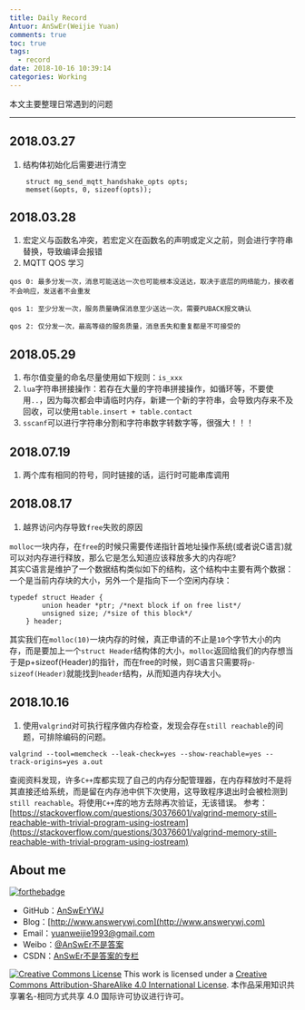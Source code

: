 ```yaml
---
title: Daily Record
Antuor: AnSwEr(Weijie Yuan)
comments: true
toc: true
tags:
  - record
date: 2018-10-16 10:39:14
categories: Working
---
```


本文主要整理日常遇到的问题

-----

<!--more-->

## 2018.03.27
1. 结构体初始化后需要进行清空
```
	struct mg_send_mqtt_handshake_opts opts;
	memset(&opts, 0, sizeof(opts));
```

## 2018.03.28
1. 宏定义与函数名冲突，若宏定义在函数名的声明或定义之前，则会进行字符串替换，导致编译会报错
2. MQTT QOS 学习
```
qos 0: 最多分发一次，消息可能送达一次也可能根本没送达，取决于底层的网络能力，接收者不会响应，发送者不会重发

qos 1: 至少分发一次，服务质量确保消息至少送达一次，需要PUBACK报文确认

qos 2: 仅分发一次，最高等级的服务质量，消息丢失和重复都是不可接受的
```

## 2018.05.29
1. 布尔值变量的命名尽量使用如下规则：`is_xxx`
2. `lua`字符串拼接操作：若存在大量的字符串拼接操作，如循环等，不要使用`..`，因为每次都会申请临时内存，新建一个新的字符串，会导致内存来不及回收，可以使用`table.insert + table.contact`
3. `sscanf`可以进行字符串分割和字符串数字转数字等，很强大！！！

## 2018.07.19
1. 两个库有相同的符号，同时链接的话，运行时可能串库调用

## 2018.08.17
1. 越界访问内存导致`free`失败的原因

`molloc`一块内存，在`free`的时候只需要传递指针首地址操作系统(或者说C语言)就可以对内存进行释放，那么它是怎么知道应该释放多大的内存呢?  
其实C语言是维护了一个数据结构类似如下的结构，这个结构中主要有两个数据：一个是当前内存块的大小，另外一个是指向下一个空闲内存块：
```
typedef struct Header {
        union header *ptr; /*next block if on free list*/
        unsigned size; /*size of this block*/
    } header;
```
其实我们在`molloc(10)`一块内存的时候，真正申请的不止是`10`个字节大小的内存，而是要加上一个`struct Header`结构体的大小，`molloc`返回给我们的内存想当于是p+sizeof(Header)的指针，而在free的时候，则C语言只需要将`p-sizeof(Header)`就能找到`header`结构，从而知道内存块大小。

## 2018.10.16
1. 使用`valgrind`对可执行程序做内存检查，发现会存在`still reachable`的问题，可排除编码的问题。
```
valgrind --tool=memcheck --leak-check=yes --show-reachable=yes --track-origins=yes a.out
```
查阅资料发现，许多`C++`库都实现了自己的内存分配管理器，在内存释放时不是将其直接还给系统，而是留在内存池中供下次使用，这导致程序退出时会被检测到`still reachable`。将使用`C++`库的地方去除再次验证，无该错误。
参考：[https://stackoverflow.com/questions/30376601/valgrind-memory-still-reachable-with-trivial-program-using-iostream](https://stackoverflow.com/questions/30376601/valgrind-memory-still-reachable-with-trivial-program-using-iostream)


## About me
[![forthebadge](http://forthebadge.com/images/badges/ages-20-30.svg)](http://forthebadge.com)
- GitHub：[AnSwErYWJ](https://github.com/AnSwErYWJ)
- Blog：[http://www.answerywj.com](http://www.answerywj.com)
- Email：[yuanweijie1993@gmail.com](https://mail.google.com)
- Weibo：[@AnSwEr不是答案](http://weibo.com/1783591593)
- CSDN：[AnSwEr不是答案的专栏](http://blog.csdn.net/u011192270)

<a rel="license" href="http://creativecommons.org/licenses/by-sa/4.0/"><img alt="Creative Commons License" style="border-width:0" src="https://i.creativecommons.org/l/by-sa/4.0/88x31.png" /></a> This work is licensed under a <a rel="license" href="http://creativecommons.org/licenses/by-sa/4.0/">Creative Commons Attribution-ShareAlike 4.0 International License</a>.
本作品采用知识共享署名-相同方式共享 4.0 国际许可协议进行许可。


